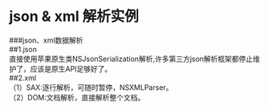 # json & xml 解析实例
###json、xml数据解析</br>
##1.json</br>
直接使用苹果原生类NSJsonSerialization解析,许多第三方json解析框架都停止维护了，应该是原生API足够好了。</br>
##2.xml</br>
（1）SAX:逐行解析，可随时暂停，NSXMLParser。</br>
（2）DOM:文档解析，直接解析整个文档。</br>
